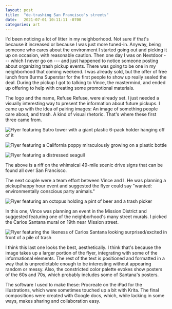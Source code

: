 ```yaml
---
layout: post
title:  "de-trashing San Francisco's streets"
date:   2021-07-01 10:11:11 -0700
categories: art
---
```


I'd been noticing a lot of litter in my neighborhood. Not sure if that's because it increased or because I was just more tuned-in. Anyway, being someone who cares about the environment I started going out and picking it up on occasion, with reasonable caution. Then one day I was on Nextdoor --- which I never go on --- and just happened to notice someone posting about organizing trash pickup events. There was going to be one in my neighborhood that coming weekend. I was already sold, but the offer of free lunch from Burma Superstar for the first people to show up really sealed the deal. During the pickup I got to talking to Vince, the mastermind, and ended up offering to help with creating some promotional materials.

The logo and the name, Refuse Refuse, were already set. I just needed a visually interesting way to present the information about future pickups. I came up with the idea of pairing images: An image of something people care about, and trash. A kind of visual rhetoric. That's where these first three came from.

![Flyer featuring Sutro tower with a giant plastic 6-pack holder hanging off of it](/assets/images/RefuseRefuseFlyer-Sutro.jpg)

![Flyer featuring a California poppy miraculously growing on a plastic bottle](/assets/images/RefuseRefuseFlyer-Poppy.jpg)

![Flyer featuring a distressed seagull](/assets/images/RefuseRefuseFlyer-Seagull.jpg)

The above is a riff on the whimsical 49-mile scenic drive signs that can be found all over San Francisco.

The next couple were a team effort between Vince and I. He was planning a pickup/happy hour event and suggested the flyer could say "wanted: environmentally conscious party animals."

![Flyer featuring an octopus holding a pint of beer and a trash picker](/assets/images/RefuseRefuseFlyer-PartyAnimal.jpg)

In this one, Vince was planning an event in the Mission District and suggested featuring one of the neighborhood's many street murals. I picked the Carlos Santana mural on 19th near Mission street.

![Flyer featuring the likeness of Carlos Santana looking surprised/excited in front of a pile of trash](/assets/images/RefuseRefuseFlyer-Santana.jpg)

I think this last one looks the best, aesthetically. I think that's because the image takes up a larger portion of the flyer, integrating with some of the informational elements. The rest of the text is positioned and formatted in a way that is unpredictable enough to be interesting without appearing random or messy. Also, the constricted color palette evokes show posters of the 60s and 70s, which probably includes some of Santana's posters.

The software I used to make these: Procreate on the iPad for the illustrations, which were sometimes touched up a bit with Krita. The final compositions were created with Google docs, which, while lacking in some ways, makes sharing and collaboration easy.
